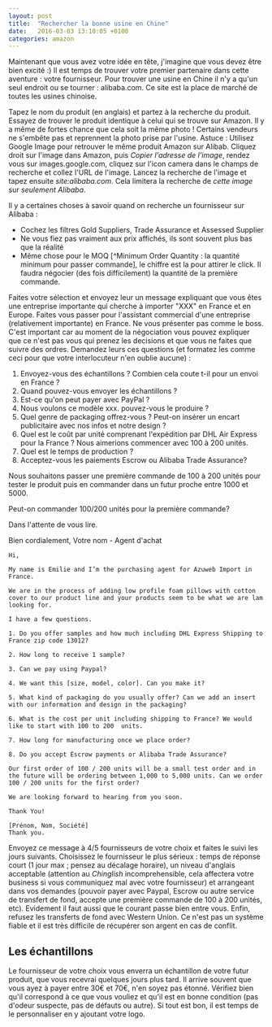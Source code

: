 ```yaml
---
layout: post
title:  "Rechercher la bonne usine en Chine"
date:   2016-03-03 13:10:05 +0100
categories: amazon
---
```


Maintenant que vous avez votre idée en tête, j'imagine que vous devez être bien excité :) Il est temps de trouver votre premier partenaire dans cette aventure :  votre fournisseur. Pour trouver une usine en Chine il n'y a qu'un seul endroit ou se tourner :  alibaba.com. Ce site est la place de marché de toutes les usines chinoise. 

Tapez le nom du produit (en anglais) et partez à la recherche du produit. Essayez de trouver le produit identique à celui qui se trouve sur Amazon. Il y a même de fortes chance que cela soit la même photo ! Certains vendeurs ne s'embête pas et reprennent la photo prise par l'usine.
	Astuce : Utilisez Google Image pour retrouver le même produit Amazon sur Alibab. Cliquez droit sur l'image dans Amazon, puis *Copier l'adresse de l'image*, rendez vous sur images.google.com, cliquez sur l'icon camera dans le champs de recherche et collez l'URL de l'image. Lancez la recherche de l'image et tapez ensuite *site:alibaba.com*. Cela limitera la recherche de *cette image* sur *seulement Alibaba*.
	
Il y a certaines choses à savoir quand on recherche un fournisseur sur Alibaba :
- Cochez les filtres Gold Suppliers, Trade Assurance et Assessed Supplier
- Ne vous fiez pas vraiment aux prix affichés, ils sont souvent plus bas que la réalité
- Même chose pour le MOQ [^Minimum Order Quantity : la quantité minimum pour passer commande], le chiffre est la pour attirer le click. Il faudra négocier (des fois difficilement) la quantité de la première commande.

Faites votre sélection et envoyez leur un message expliquant que vous êtes une entreprise importante qui cherche à importer "XXX" en France et en Europe. Faites vous passer pour l'assistant commercial d'une entreprise (relativement importante) en France. Ne vous présenter pas comme le boss. C'est important car au moment de la négociation vous pouvez expliquer que ce n'est pas vous qui prenez les decisions et que vous ne faites que suivre des ordres. Demandez leurs ces questions (et formatez les comme ceci pour que votre interlocuteur n'en oublie aucune) :
1.  Envoyez-vous des échantillons ? Combien cela coute t-il pour un envoi en France ?
2.  Quand pouvez-vous envoyer les échantillons ?
3.  Est-ce qu'on peut payer avec PayPal ?
4.  Nous voulons ce modèle xxx. pouvez-vous le produire ?
5.  Quel genre de packaging offrez-vous ? Peut-on insérer un encart publicitaire avec nos infos et notre design ?
6.  Quel est le coût par unité comprenant l'expédition par DHL Air Express pour la France ? Nous aimerions commencer avec 100 à 200 unités.
7.  Quel est le temps de production ?
8.  Acceptez-vous les paiements Escrow ou Alibaba Trade Assurance?

Nous souhaitons passer une première commande de 100 à 200 unités pour tester le produit puis en commander dans un futur proche entre 1000 et 5000. 

Peut-on commander 100/200 unités pour la première commande?

Dans l'attente de vous lire. 

Bien cordialement,
Votre nom - Agent d'achat


	Hi,
		
	My name is Emilie and I’m the purchasing agent for Azuweb Import in France.
		
	We are in the process of adding low profile foam pillows with cotton cover to our product line and your products seem to be what we are lam looking for.
		
	I have a few questions.

	1. Do you offer samples and how much including DHL Express Shipping to France zip code 13012?

	2. How long to receive 1 sample?

	3. Can we pay using Paypal?

	4. We want this [size, model, color]. Can you make it? 

	5. What kind of packaging do you usually offer? Can we add an insert with our information and design in the packaging?

	6. What is the cost per unit including shipping to France? We would like to start with 100 to 200  units.

	7. How long for manufacturing once we place order?

	8. Do you accept Escrow payments or Alibaba Trade Assurance?

	Our first order of 100 / 200 units will be a small test order and in the future will be ordering between 1,000 to 5,000 units. Can we order 100 / 200 units for the first order?

	We are looking forward to hearing from you soon.

	Thank You!

	[Prénom, Nom, Société]
	Thank you.

Envoyez ce message à 4/5 fournisseurs de votre choix et faites le suivi les jours suivants. Choisissez le fournisseur le plus sérieux : temps de réponse court (1 jour max ; pensez au décalage horaire), un niveau d'anglais acceptable (attention au *Chinglish* incomprehensible, cela affectera votre business si vous communiquez mal avec votre fournisseur) et arrangeant dans vos demandes (pouvoir payer avec Paypal, Escrow ou autre service de transfert de fond, accepte une première commande de 100 à 200 unités, etc). Evidement il faut aussi que le courant passe bien entre vous. Enfin, refusez les transferts de fond avec Western Union. Ce n'est pas un système fiable et il est très difficile de récupérer son argent en cas de conflit.

## Les échantillons 
Le fournisseur de votre choix vous enverra un échantillon de votre futur produit, que vous recevrai quelques jours plus tard. Il arrive souvent que vous ayez à payer entre 30€ et 70€, n'en soyez pas étonné. Vérifiez bien qu'il correspond à ce que vous vouliez et qu'il est en bonne condition (pas d'odeur suspecte, pas de défauts ou autre). Si tout est bon, il est temps de le personnaliser en y ajoutant votre logo.
